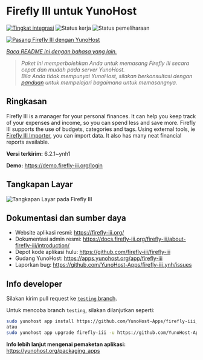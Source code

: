 <!--
N.B.: README ini dibuat secara otomatis oleh <https://github.com/YunoHost/apps/tree/master/tools/readme_generator>
Ini TIDAK boleh diedit dengan tangan.
-->

# Firefly III untuk YunoHost

[![Tingkat integrasi](https://apps.yunohost.org/badge/integration/firefly-iii)](https://ci-apps.yunohost.org/ci/apps/firefly-iii/)
![Status kerja](https://apps.yunohost.org/badge/state/firefly-iii)
![Status pemeliharaan](https://apps.yunohost.org/badge/maintained/firefly-iii)

[![Pasang Firefly III dengan YunoHost](https://install-app.yunohost.org/install-with-yunohost.svg)](https://install-app.yunohost.org/?app=firefly-iii)

*[Baca README ini dengan bahasa yang lain.](./ALL_README.md)*

> *Paket ini memperbolehkan Anda untuk memasang Firefly III secara cepat dan mudah pada server YunoHost.*  
> *Bila Anda tidak mempunyai YunoHost, silakan berkonsultasi dengan [panduan](https://yunohost.org/install) untuk mempelajari bagaimana untuk memasangnya.*

## Ringkasan

Firefly III is a manager for your personal finances. It can help you keep track of your expenses and income, so you can spend less and save more. Firefly III supports the use of budgets, categories and tags. Using external tools, ie [Firefly III Importer](https://github.com/YunoHost-Apps/firefly-iii-di_ynh), you can import data. It also has many neat financial reports available.


**Versi terkirim:** 6.2.1~ynh1

**Demo:** <https://demo.firefly-iii.org/login>

## Tangkapan Layar

![Tangkapan Layar pada Firefly III](./doc/screenshots/imac-complete.png)

## Dokumentasi dan sumber daya

- Website aplikasi resmi: <https://firefly-iii.org/>
- Dokumentasi admin resmi: <https://docs.firefly-iii.org/firefly-iii/about-firefly-iii/introduction/>
- Depot kode aplikasi hulu: <https://github.com/firefly-iii/firefly-iii>
- Gudang YunoHost: <https://apps.yunohost.org/app/firefly-iii>
- Laporkan bug: <https://github.com/YunoHost-Apps/firefly-iii_ynh/issues>

## Info developer

Silakan kirim pull request ke [`testing` branch](https://github.com/YunoHost-Apps/firefly-iii_ynh/tree/testing).

Untuk mencoba branch `testing`, silakan dilanjutkan seperti:

```bash
sudo yunohost app install https://github.com/YunoHost-Apps/firefly-iii_ynh/tree/testing --debug
atau
sudo yunohost app upgrade firefly-iii -u https://github.com/YunoHost-Apps/firefly-iii_ynh/tree/testing --debug
```

**Info lebih lanjut mengenai pemaketan aplikasi:** <https://yunohost.org/packaging_apps>
